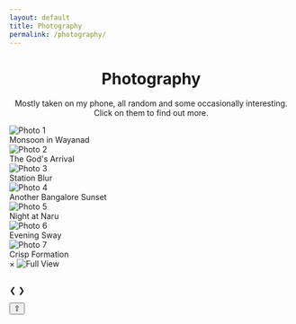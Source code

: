 ```yaml
---
layout: default
title: Photography
permalink: /photography/
---
```


<h1 style="text-align: center;">Photography</h1>
<p class="subheading" style="text-align: center;">Mostly taken on my phone, all random and some occasionally interesting. Click on them to find out more.</p>

<!-- Main photo grid -->
<div class="photo-grid">

  <!-- 1 -->
  <div class="photo-item" data-title="Monsoon in Wayanad" data-description="By the Karapuzha Reservoir on a July afternoon.<br><i>Pixel 7 Pro, unedited</i>">
    <img src="/images/photo1.jpg" alt="Photo 1" />
    <div class="photo-caption">Monsoon in Wayanad</div>
  </div>

  <!-- 2 -->
  <div class="photo-item" data-title="The God's Arrival" data-description="Krishna bows in namaskaram before he begins his act in the tale of Rukmini Swayamvaram.<br><i>Pixel 7 Pro, colors slightly muted</i>">
    <img src="/images/photo2.jpg" alt="Photo 2" />
    <div class="photo-caption">The God's Arrival</div>
  </div>

  <!-- 3 -->
  <div class="photo-item" data-title="Station Blur" data-description="Train to catch on a rainy evening.<br><i>Pixel 7 Pro, action pan</i>">
    <img src="/images/photo3.jpg" alt="Photo 3" />
    <div class="photo-caption">Station Blur</div>
  </div>

  <!-- 4 -->
  <div class="photo-item" data-title="Another Bangalore Sunset" data-description="Captured on one of those brief moments you forget you're in a city.<br><i>Pixel 7 Pro, unedited</i>">
    <img src="/images/photo4.jpg" alt="Photo 4" />
    <div class="photo-caption">Another Bangalore Sunset</div>
  </div>

  <!-- 5 -->
  <div class="photo-item" data-title="Night at Naru" data-description="Naru Noodle Bar. Ramen was great, skip the matcha ice cream.<br><i>Pixel 7 Pro, unedited</i>">
    <img src="/images/photo5.jpg" alt="Photo 5" />
    <div class="photo-caption">Night at Naru</div>
  </div>

  <!-- 6 -->
  <div class="photo-item" data-title="Evening Sway" data-description="Hanging bridge at golden hour on the Kariangode river.<br><i>Pixel 7 Pro, slightly saturated</i>">
    <img src="/images/photo6.jpg" alt="Photo 6" />
    <div class="photo-caption">Evening Sway</div>
  </div>

  <!-- 7 -->
  <div class="photo-item" data-title="Crisp Formation" data-description="Aarogya Aahara used to be great before it got so crowded :( (Plain dosa gang ftw)<br><i>Pixel 7 Pro, unedited</i>">
    <img src="/images/photo7.jpg" alt="Photo 7" />
    <div class="photo-caption">Crisp Formation</div>
  </div>

</div>

<!-- Lightbox Modal (hidden by default) -->
<div id="photo-modal" class="photo-modal">
  <span class="close-btn">&times;</span>
  <img class="modal-image" src="" alt="Full View" />
  <div class="modal-caption">
    <h2 class="modal-title"></h2>
    <p class="modal-description"></p>
  </div>
  <div class="modal-nav">
    <span class="prev">&#10094;</span>
    <span class="next">&#10095;</span>
  </div>
</div>

<!-- Lightbox Functionality -->
<script>
  const modal = document.getElementById("photo-modal");
  const modalImg = modal.querySelector(".modal-image");
  const modalTitle = modal.querySelector(".modal-title");
  const modalDesc = modal.querySelector(".modal-description");
  const closeBtn = modal.querySelector(".close-btn");
  const prevBtn = modal.querySelector(".prev");
  const nextBtn = modal.querySelector(".next");
  const photoItems = Array.from(document.querySelectorAll(".photo-item"));

  let currentIndex = 0;

  function openModal(index) {
    const item = photoItems[index];
    modal.classList.add("active");
    modalImg.src = item.querySelector("img").src;
    modalTitle.textContent = item.dataset.title || "";
    modalDesc.innerHTML = item.dataset.description || "";
    currentIndex = index;
  }

  function closeModal() {
    modal.classList.remove("active");
  }

  function showNext() {
    currentIndex = (currentIndex + 1) % photoItems.length;
    openModal(currentIndex);
  }

  function showPrev() {
    currentIndex = (currentIndex - 1 + photoItems.length) % photoItems.length;
    openModal(currentIndex);
  }

  // Attach click listeners to each photo
  photoItems.forEach((item, index) => {
    item.addEventListener("click", () => openModal(index));
  });

  // Navigation and close
  closeBtn.addEventListener("click", closeModal);
  nextBtn.addEventListener("click", showNext);
  prevBtn.addEventListener("click", showPrev);

  // Keyboard support
  window.addEventListener("keydown", (e) => {
    if (!modal.classList.contains("active")) return;
    if (e.key === "ArrowRight") showNext();
    if (e.key === "ArrowLeft") showPrev();
    if (e.key === "Escape") closeModal();
  });
</script>

<!-- Back to Top Button -->
<button id="backToTop" title="Back to Top">&#8679;</button>

<!-- Scroll-to-Top Behavior -->
<script>
  const backToTopBtn = document.getElementById("backToTop");

  window.addEventListener("scroll", () => {
    backToTopBtn.style.display = window.scrollY > 300 ? "block" : "none";
  });

  backToTopBtn.addEventListener("click", () => {
    window.scrollTo({ top: 0, behavior: "smooth" });
  });
</script>
